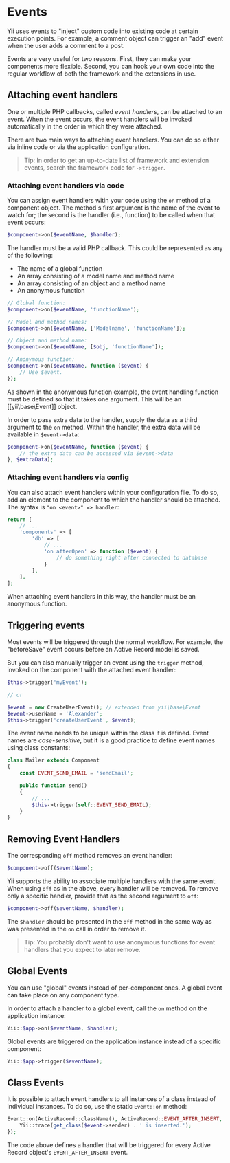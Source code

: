 Events
======

Yii uses events to "inject" custom code into existing code at certain execution points. For example, a comment object can trigger
an "add" event when the user adds a comment to a post. 

Events are very useful for two reasons. First, they can make your components more flexible. Second, you can hook your own code into the regular workflow of both the framework and the extensions in use.

Attaching event handlers
------------------------

One or multiple PHP callbacks, called *event handlers*, can be attached to an event. When the event occurs, the event
handlers will be invoked automatically in the order in which they were attached.

There are two main ways to attaching event handlers. You can do so either via inline code or via the application configuration.

> Tip: In order to get an up-to-date list of framework and extension events, search the framework code for `->trigger`.

### Attaching event handlers via code

You can assign event handlers witin your code using the `on` method of a component object. The method's first argument is the name of
the event to watch for; the second is the handler (i.e., function) to be called when that event occurs:

```php
$component->on($eventName, $handler);
```

The handler must be a valid PHP callback. This could be represented as any of the following:

- The name of a global function
- An array consisting of a model name and method name
- An array consisting of an object and a method name
- An anonymous function

```php
// Global function:
$component->on($eventName, 'functionName');

// Model and method names:
$component->on($eventName, ['Modelname', 'functionName']);

// Object and method name:
$component->on($eventName, [$obj, 'functionName']);

// Anonymous function:
$component->on($eventName, function ($event) {
    // Use $event.
});
```

As shown in the anonymous function example, the event handling function must be defined so that it takes one argument.
This will be an [[yii\base\Event]] object.

In order to pass extra data to the handler, supply the data as a third argument to the `on` method. Within the handler, the extra data will be available in `$event->data`:

```php
$component->on($eventName, function ($event) {
    // the extra data can be accessed via $event->data
}, $extraData);
```

### Attaching event handlers via config

You can also attach event handlers within your configuration file. To do so, add an element to the component to which the handler should be attached. The syntax is `"on <event>" => handler`:

```php
return [
    // ...
    'components' => [
        'db' => [
            // ...
            'on afterOpen' => function ($event) {
                // do something right after connected to database
            }
        ],
    ],
];
```

When attaching event handlers in this way, the handler must be an anonymous function.

Triggering events
-----------------

Most events will be triggered through the normal workflow. For example, the "beforeSave" event occurs before an Active Record model is saved. 

But you can also manually trigger an event using the `trigger` method, invoked on the component with the attached event handler:

```php
$this->trigger('myEvent');

// or

$event = new CreateUserEvent(); // extended from yii\base\Event
$event->userName = 'Alexander';
$this->trigger('createUserEvent', $event);
```

The event name needs to be unique within the class it is defined. Event names are *case-sensitive*, but it is a good practice
to define event names using class constants:

```php
class Mailer extends Component
{
    const EVENT_SEND_EMAIL = 'sendEmail';

    public function send()
    {
        // ...
        $this->trigger(self::EVENT_SEND_EMAIL);
    }
}
```

Removing Event Handlers
-----------------------

The corresponding `off` method removes an event handler:

```php
$component->off($eventName);
```

Yii supports the ability to associate multiple handlers with the same event. When using `off` as in the above,
every handler will be removed. To remove only a specific handler, provide that as the second argument to `off`:

```php
$component->off($eventName, $handler);
```

The `$handler` should be presented in the `off` method in the same way as was presented in the `on` call in order to remove it. 

> Tip: You probably don't want to use anonymous functions for event handlers that you expect to later remove.

Global Events
-------------

You can use "global" events instead of per-component ones. A global event can take place on any component type. 

In order to attach a handler to a global event, call the `on` method on the application instance:

```php
Yii::$app->on($eventName, $handler);
```

Global events are triggered on the application instance instead
of a specific component:

```php
Yii::$app->trigger($eventName);
```


Class Events
------------

It is possible to attach event handlers to all instances of a class instead of individual instances. To do so, use
the static `Event::on` method:

```php
Event::on(ActiveRecord::className(), ActiveRecord::EVENT_AFTER_INSERT, function ($event) {
    Yii::trace(get_class($event->sender) . ' is inserted.');
});
```

The code above defines a handler that will be triggered for every Active Record object's `EVENT_AFTER_INSERT` event.
